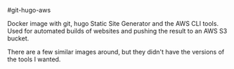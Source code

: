 #git-hugo-aws

Docker image with git, hugo Static Site Generator and the AWS CLI tools. Used for automated builds of websites and pushing the result to an AWS S3 bucket.

There are a few similar images around, but they didn't have the versions of the tools I wanted.